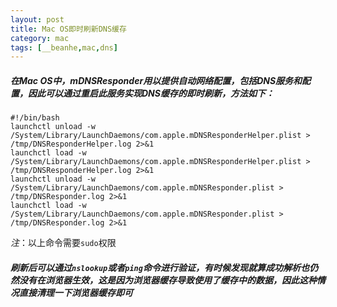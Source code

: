 ```yaml
---
layout: post
title: Mac OS即时刷新DNS缓存
category: mac
tags: [__beanhe,mac,dns]
---
```


##### 在Mac OS中，mDNSResponder用以提供自动网络配置，包括DNS服务和配置，因此可以通过重启此服务实现DNS缓存的即时刷新，方法如下：
```
#!/bin/bash
launchctl unload -w /System/Library/LaunchDaemons/com.apple.mDNSResponderHelper.plist > /tmp/DNSResponderHelper.log 2>&1
launchctl load -w /System/Library/LaunchDaemons/com.apple.mDNSResponderHelper.plist > /tmp/DNSResponderHelper.log 2>&1
launchctl unload -w /System/Library/LaunchDaemons/com.apple.mDNSResponder.plist > /tmp/DNSResponder.log 2>&1
launchctl load -w /System/Library/LaunchDaemons/com.apple.mDNSResponder.plist > /tmp/DNSResponder.log 2>&1
```
*注*：以上命令需要`sudo`权限
##### 刷新后可以通过`nslookup`或者`ping`命令进行验证，有时候发现就算成功解析也仍然没有在浏览器生效，这是因为浏览器缓存导致使用了缓存中的数据，因此这种情况直接清理一下浏览器缓存即可